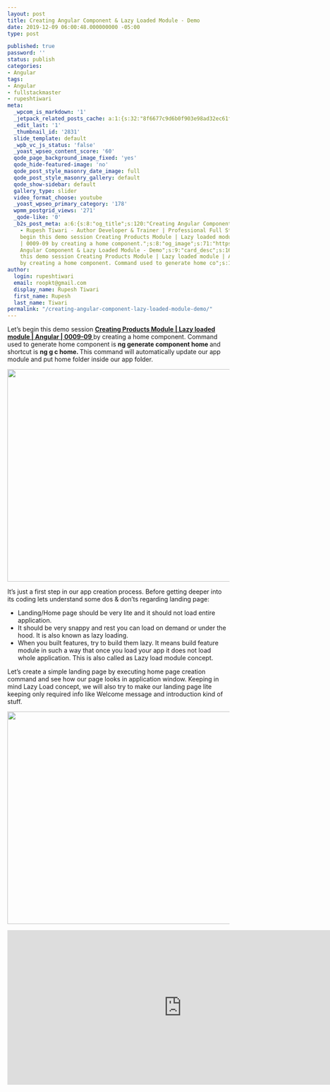 ```yaml
---
layout: post
title: Creating Angular Component & Lazy Loaded Module - Demo
date: 2019-12-09 06:00:48.000000000 -05:00
type: post

published: true
password: ''
status: publish
categories:
- Angular
tags:
- Angular
- fullstackmaster
- rupeshtiwari
meta:
  _wpcom_is_markdown: '1'
  _jetpack_related_posts_cache: a:1:{s:32:"8f6677c9d6b0f903e98ad32ec61f8deb";a:2:{s:7:"expires";i:1594762208;s:7:"payload";a:3:{i:0;a:1:{s:2:"id";i:2833;}i:1;a:1:{s:2:"id";i:2248;}i:2;a:1:{s:2:"id";i:2895;}}}}
  _edit_last: '1'
  _thumbnail_id: '2831'
  slide_template: default
  _wpb_vc_js_status: 'false'
  _yoast_wpseo_content_score: '60'
  qode_page_background_image_fixed: 'yes'
  qode_hide-featured-image: 'no'
  qode_post_style_masonry_date_image: full
  qode_post_style_masonry_gallery: default
  qode_show-sidebar: default
  gallery_type: slider
  video_format_choose: youtube
  _yoast_wpseo_primary_category: '178'
  wpmm_postgrid_views: '271'
  _qode-like: '0'
  _b2s_post_meta: a:6:{s:8:"og_title";s:120:"Creating Angular Component & Lazy Loaded
    - Rupesh Tiwari - Author Developer & Trainer | Professional Full Stack Training";s:7:"og_desc";s:127:"Let’s
    begin this demo session Creating Products Module | Lazy loaded module | Angular
    | 0009-09 by creating a home component.";s:8:"og_image";s:71:"https://blog.rupeshtiwari.com/wp-content/uploads/2019/11/RUPESH-100.png";s:10:"card_title";s:54:"Creating
    Angular Component & Lazy Loaded Module - Demo";s:9:"card_desc";s:160:"Let’s begin
    this demo session Creating Products Module | Lazy loaded module | Angular | 0009-09
    by creating a home component. Command used to generate home co";s:10:"card_image";s:71:"https://blog.rupeshtiwari.com/wp-content/uploads/2019/11/RUPESH-100.png";}
author:
  login: rupeshtiwari
  email: roopkt@gmail.com
  display_name: Rupesh Tiwari
  first_name: Rupesh
  last_name: Tiwari
permalink: "/creating-angular-component-lazy-loaded-module-demo/"
---
```

<p>Let’s begin this demo session <a href="https://www.youtube.com/watch?v=emlJbYT7MbY&amp;list=PLZed_adPqIJrl9pwlERGhU-RCNOtKqvyD&amp;index=10&amp;t=0s" target="_blank" rel="noopener noreferrer"><strong>Creating Products Module | Lazy loaded module | Angular | 0009-09 </strong></a>by creating a home component. Command used to generate home component is <strong>ng generate component home </strong>and shortcut is <strong>ng g c home. </strong>This command will automatically update our app module and put home folder inside our app folder.</p>
<p><img class="alignnone size-full wp-image-2830" src="{{ site.baseurl }}/assets/2019/12/LM1.png" alt="" width="852" height="481" /></p>
<p>It’s just a first step in our app creation process. Before getting deeper into its coding lets understand some dos &amp; don’ts regarding landing page:</p>
<ul>
<li>Landing/Home page should be very lite and it should not load entire application.</li>
<li>It should be very snappy and rest you can load on demand or under the hood. It is also known as lazy loading.</li>
<li>When you built features, try to build them lazy. It means build feature module in such a way that once you load your app it does not load whole application. This is also called as Lazy load module concept.</li>
</ul>
<p>Let’s create a simple landing page by executing home page creation command and see how our page looks in application window. Keeping in mind Lazy Load concept, we will also try to make our landing page lite keeping only required info like Welcome message and introduction kind of stuff.</p>
<p><img class="alignnone size-full wp-image-2829" src="{{ site.baseurl }}/assets/2019/12/LM2.png" alt="" width="855" height="481" /></p>
<p><iframe src="https://www.youtube.com/embed/emlJbYT7MbY" width="790" height="350" frameborder="0" allowfullscreen="allowfullscreen"><span data-mce-type="bookmark" style="display: inline-block; width: 0px; overflow: hidden; line-height: 0;" class="mce_SELRES_start">﻿</span></iframe></p>
